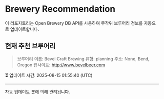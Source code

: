 # Brewery Recommendation

이 리포지토리는 Open Brewery DB API를 사용하여 무작위 브루어리 정보를 자동으로 업데이트합니다.

## 현재 추천 브루어리
> 브루어리 이름: Bevel Craft Brewing
유형: planning
주소: None, Bend, Oregon
웹사이트: http://www.bevelbeer.com

⏳ 업데이트 시간: 2025-08-15 01:55:40 (UTC)

---
자동 업데이트 봇에 의해 관리됩니다.
